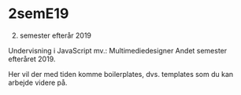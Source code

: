 # 2semE19
2. semester efterår 2019

Undervisning i JavaScript mv.: Multimediedesigner Andet semester efteråret 2019.

Her vil der med tiden komme boilerplates, dvs. templates som du kan arbejde videre på.
